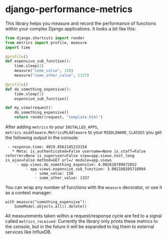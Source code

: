 # django-performance-metrics

This library helps you measure and record the performance of functions 
within your complex Django applications. It looks a bit like this:

```python
from django.shortcuts import render
from metrics import profile, measure
import time

@profile()
def expensive_sub_function():
    time.sleep(3)
    measure("some_value", 150)
    measure("some_other_value", 1337)

@profile()
def do_something_expensive():
    time.sleep(1)
    expensive_sub_function()

def my_view(request):
    do_something_expensive()
    return render(request, "template.html")

```


After adding `metrics` to your `INSTALLED_APPS`, 
`metrics.middleware.MetricsMiddleware` to your `MIDDLEWARE_CLASSES` 
you get the following output in the console:

```
 - response.time: 4019.8562145233154
   * Meta: is_authenticated=False username=None is_staff=False referrer=None is_superuser=False view=app.views.test_long is_ajax=False method=GET url=/ module=app.views
	 - app.views.do_something_expensive: 4.002618789672852
		 - app.views.expensive_sub_function: 3.002188205718994
		 	 - some_value: 150
		 	 - some_other_value: 1337
```

You can wrap any number of functions with the `measure` decorator, or 
use it as a context manager:

```
with measure("something_expensive"):
    SomeModel.objects.all().delete()
```

All measurements taken within a request/response cycle are fed to a 
signal called `metrics_received`. Currently the library only prints 
these metrics to the console, but in the future it will be expanded to
log them to external services like InfluxDB.